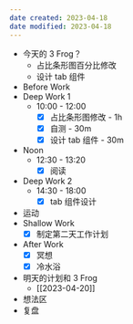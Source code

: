 ```yaml
---
date created: 2023-04-18 
date modified: 2023-04-18
---
```

- 今天的 3 Frog？
	- 占比条形图百分比修改
	- 设计 tab 组件
- Before Work
- Deep Work 1
	- 10:00 - 12:00
		- [x] 占比条形图修改 - 1h
		- [x] 自测 - 30m
		- [x] 设计 tab 组件 - 30m
- Noon
	- 12:30 - 13:20
		- [x] 阅读
- Deep Work 2
	- 14:30 - 18:00
		- [x] tab 组件设计
- 运动
- Shallow Work
	- [x] 制定第二天工作计划
- After Work
	- [x] 冥想
	- [x] 冷水浴
- 明天的计划和 3 Frog
	- [[2023-04-20]]
- 想法区
- 复盘

